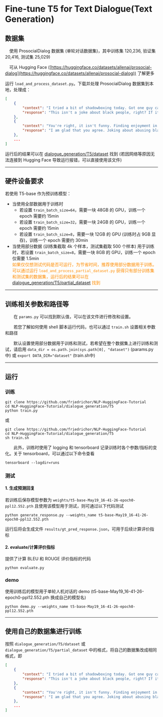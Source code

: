 # Fine-tune T5 for Text Dialogue(Text Generation)

## 数据集

&emsp;使用 ProsocialDialog 数据集 (单轮对话数据集)，其中训练集 120,236, 验证集 20,416, 测试集 25,029)  

&emsp;可从 Hugging Face ([https://huggingface.co/datasets/allenai/prosocial-dialog](https://huggingface.co/datasets/allenai/prosocial-dialog)) 了解更多   

运行 `load_and_process_dataset.py`。下载并处理 ProsocialDialog 数据集到本地，处理成：
```json
[
    {
        "context": "I tried a bit of shadowboxing today. Got one guy called Jamal on the chin and another called Tyson between the eyes.",
        "response": "This isn't a joke about black people, right? If it is, it isn't funny."
    },
    {
        "context": "You're right, it isn't funny. Finding enjoyment in other people's pains isn't funny.",
        "response": "I am glad that you agree. Joking about abusing black people can quickly get you marked as a racist."
    },
    ...
]
```
运行后的结果可以在 [dialogue_generation/T5/dataset](https://github.com/friedrichor/NLP-HuggingFace-Tutorial/tree/main/dialogue_generation/T5/dataset) 找到 (若因网络等原因无法连接到 Hugging Face 导致运行报错，可以直接使用该文件)

<hr>

## 硬件设备要求

若使用 T5-base 作为预训练模型：
- 当使用全部数据用于训练时
  - 若设置 `train_batch_size=64`，需要一块 48GB 的 GPU，训练一个 epoch 需要约 15min
  - 若设置 `train_batch_size=32`，需要一块 24GB 的 GPU，训练一个 epoch 需要约 15min
  - 若设置 `train_batch_size=8`，需要一块 12GB 的 GPU (训练时占 9GB 显存)，训练一个 epoch 需要约 30min
- 当使用部分数据 (训练集截取 4k 个样本，测试集截取 500 个样本) 用于训练时，若设置 `train_batch_size=8`，需要一块 8GB 的 GPU，训练一个 epoch 仅需要 1.5min  
  <font color=DarkOrange>如果仅仅想测试代码是否可运行，为节省时间，推荐使用部分数据用于训练。  
  可以通过运行 `load_and_process_partial_dataset.py` 获得只有部分训练集和测试集的数据集，运行后的结果可以在 [dialogue_generation/T5/partial_dataset](https://github.com/friedrichor/NLP-HuggingFace-Tutorial/tree/main/dialogue_generation/T5/partial_dataset) 找到</font>  

<hr>

## 训练相关参数和路径等

&emsp;&emsp;在 `params.py` 可以找到默认值，可以在该文件进行修改和设置。  

&emsp;&emsp;若您了解如何使用 shell 脚本运行代码，也可以通过 `train.sh` 设置相关参数和路径  

&emsp;&emsp;默认设置使用部分数据用于训练和测试，若希望在整个数据集上进行训练和测试，请启用 `data_dir = os.path.join(sys.path[0], "dataset")` (params.py中) 或 `export DATA_DIR="dataset"` (train.sh中)


<hr>

## 运行

### **训练**
```commandline
git clone https://github.com/friedrichor/NLP-HuggingFace-Tutorial
cd NLP-HuggingFace-Tutorial/dialogue_generation/T5
python train.py
```
或
```commandline
git clone https://github.com/friedrichor/NLP-HuggingFace-Tutorial
cd NLP-HuggingFace-Tutorial/dialogue_generation/T5
sh train.sh
```

&emsp;&emsp;此外，训练时使用了 logging 和 tensorboard 记录训练时各个参数/指标的变化。关于 tensorboard，可以通过以下命令查看
```
tensorboard --logdir=runs
```

### **测试**

#### **1. 生成预测回复**

若训练后保存模型参数为 `weights/t5-base-May19_16-41-26-epoch0-ppl12.552.pth` 且使用该模型用于测试，则可通过以下代码测试
```
python generate_response.py --weights_name t5-base-May19_16-41-26-epoch0-ppl12.552.pth
```
运行后将会生成文件 `results/gt_pred_response.json`，可用于后续计算评价指标

#### **2. evaluate/计算评价指标**

提供了计算 BLEU 和 ROUGE 评价指标的代码
```
python evaluate.py 
```

### **demo**

使用训练后的模型用于单轮人机对话的 demo (t5-base-May19_16-41-26-epoch0-ppl12.552.pth 换成自己的模型名)
```
python demo.py --weights_name t5-base-May19_16-41-26-epoch0-ppl12.552.pth
```

<hr>

## 使用自己的数据集进行训练
按照 `dialogue_generation/T5/dataset` 或 `dialogue_generation/T5/partial_dataset` 中的格式，将自己的数据集改成相同格式，即
```json
[
    {
        "context": "I tried a bit of shadowboxing today. Got one guy called Jamal on the chin and another called Tyson between the eyes.",
        "response": "This isn't a joke about black people, right? If it is, it isn't funny."
    },
    {
        "context": "You're right, it isn't funny. Finding enjoyment in other people's pains isn't funny.",
        "response": "I am glad that you agree. Joking about abusing black people can quickly get you marked as a racist."
    },
    ...
]
```